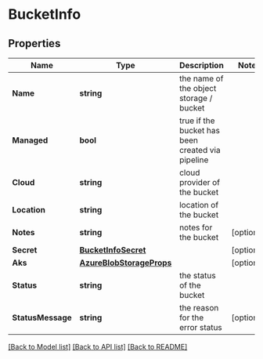# BucketInfo

## Properties

Name | Type | Description | Notes
------------ | ------------- | ------------- | -------------
**Name** | **string** | the name of the object storage / bucket | 
**Managed** | **bool** | true if the bucket has been created via pipeline | 
**Cloud** | **string** | cloud provider of the bucket | 
**Location** | **string** | location of the bucket | 
**Notes** | **string** | notes for the bucket | [optional] 
**Secret** | [**BucketInfoSecret**](BucketInfo_secret.md) |  | [optional] 
**Aks** | [**AzureBlobStorageProps**](AzureBlobStorageProps.md) |  | [optional] 
**Status** | **string** | the status of the bucket | 
**StatusMessage** | **string** | the reason for the error status | [optional] 

[[Back to Model list]](../README.md#documentation-for-models) [[Back to API list]](../README.md#documentation-for-api-endpoints) [[Back to README]](../README.md)


